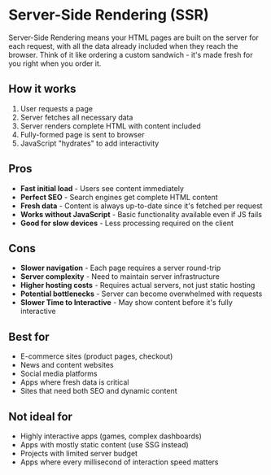# Server-Side Rendering (SSR)

Server-Side Rendering means your HTML pages are built on the server for each request, with all the data already included when they reach the browser. Think of it like ordering a custom sandwich - it's made fresh for you right when you order it.

## How it works

1. User requests a page
2. Server fetches all necessary data
3. Server renders complete HTML with content included
4. Fully-formed page is sent to browser
5. JavaScript "hydrates" to add interactivity

## Pros

- **Fast initial load** - Users see content immediately
- **Perfect SEO** - Search engines get complete HTML content
- **Fresh data** - Content is always up-to-date since it's fetched per request
- **Works without JavaScript** - Basic functionality available even if JS fails
- **Good for slow devices** - Less processing required on the client

## Cons

- **Slower navigation** - Each page requires a server round-trip
- **Server complexity** - Need to maintain server infrastructure
- **Higher hosting costs** - Requires actual servers, not just static hosting
- **Potential bottlenecks** - Server can become overwhelmed with requests
- **Slower Time to Interactive** - May show content before it's fully interactive

## Best for

- E-commerce sites (product pages, checkout)
- News and content websites
- Social media platforms
- Apps where fresh data is critical
- Sites that need both SEO and dynamic content

## Not ideal for

- Highly interactive apps (games, complex dashboards)
- Apps with mostly static content (use SSG instead)
- Projects with limited server budget
- Apps where every millisecond of interaction speed matters

